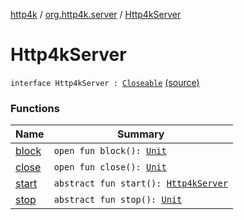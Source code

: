 [http4k](../../index.md) / [org.http4k.server](../index.md) / [Http4kServer](./index.md)

# Http4kServer

`interface Http4kServer : `[`Closeable`](http://docs.oracle.com/javase/6/docs/api/java/io/Closeable.html) [(source)](https://github.com/http4k/http4k/blob/master/http4k-core/src/main/kotlin/org/http4k/server/http4kServer.kt#L8)

### Functions

| Name | Summary |
|---|---|
| [block](block.md) | `open fun block(): `[`Unit`](https://kotlinlang.org/api/latest/jvm/stdlib/kotlin/-unit/index.html) |
| [close](close.md) | `open fun close(): `[`Unit`](https://kotlinlang.org/api/latest/jvm/stdlib/kotlin/-unit/index.html) |
| [start](start.md) | `abstract fun start(): `[`Http4kServer`](./index.md) |
| [stop](stop.md) | `abstract fun stop(): `[`Unit`](https://kotlinlang.org/api/latest/jvm/stdlib/kotlin/-unit/index.html) |
